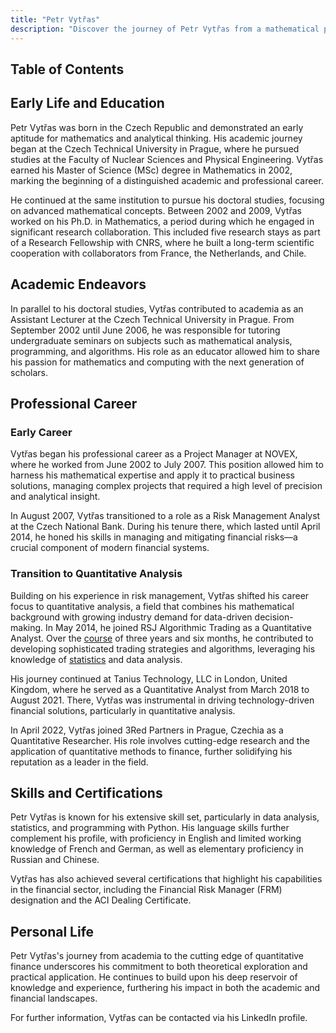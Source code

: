 ```yaml
---
title: "Petr Vytřas"
description: "Discover the journey of Petr Vytřas from a mathematical prodigy in the Czech Republic to a leader in quantitative finance with a rich academic and professional background."
---
```




## Table of Contents

## Early Life and Education

Petr Vytřas was born in the Czech Republic and demonstrated an early aptitude for mathematics and analytical thinking. His academic journey began at the Czech Technical University in Prague, where he pursued studies at the Faculty of Nuclear Sciences and Physical Engineering. Vytřas earned his Master of Science (MSc) degree in Mathematics in 2002, marking the beginning of a distinguished academic and professional career.

He continued at the same institution to pursue his doctoral studies, focusing on advanced mathematical concepts. Between 2002 and 2009, Vytřas worked on his Ph.D. in Mathematics, a period during which he engaged in significant research collaboration. This included five research stays as part of a Research Fellowship with CNRS, where he built a long-term scientific cooperation with collaborators from France, the Netherlands, and Chile.

## Academic Endeavors

In parallel to his doctoral studies, Vytřas contributed to academia as an Assistant Lecturer at the Czech Technical University in Prague. From September 2002 until June 2006, he was responsible for tutoring undergraduate seminars on subjects such as mathematical analysis, programming, and algorithms. His role as an educator allowed him to share his passion for mathematics and computing with the next generation of scholars.

## Professional Career

### Early Career

Vytřas began his professional career as a Project Manager at NOVEX, where he worked from June 2002 to July 2007. This position allowed him to harness his mathematical expertise and apply it to practical business solutions, managing complex projects that required a high level of precision and analytical insight.

In August 2007, Vytřas transitioned to a role as a Risk Management Analyst at the Czech National Bank. During his tenure there, which lasted until April 2014, he honed his skills in managing and mitigating financial risks—a crucial component of modern financial systems.

### Transition to Quantitative Analysis

Building on his experience in risk management, Vytřas shifted his career focus to quantitative analysis, a field that combines his mathematical background with growing industry demand for data-driven decision-making. In May 2014, he joined RSJ Algorithmic Trading as a Quantitative Analyst. Over the [course](/wiki/best-algorithmic-trading-courses) of three years and six months, he contributed to developing sophisticated trading strategies and algorithms, leveraging his knowledge of [statistics](/wiki/bayesian-statistics) and data analysis.

His journey continued at Tanius Technology, LLC in London, United Kingdom, where he served as a Quantitative Analyst from March 2018 to August 2021. There, Vytřas was instrumental in driving technology-driven financial solutions, particularly in quantitative analysis.

In April 2022, Vytřas joined 3Red Partners in Prague, Czechia as a Quantitative Researcher. His role involves cutting-edge research and the application of quantitative methods to finance, further solidifying his reputation as a leader in the field.

## Skills and Certifications

Petr Vytřas is known for his extensive skill set, particularly in data analysis, statistics, and programming with Python. His language skills further complement his profile, with proficiency in English and limited working knowledge of French and German, as well as elementary proficiency in Russian and Chinese.

Vytřas has also achieved several certifications that highlight his capabilities in the financial sector, including the Financial Risk Manager (FRM) designation and the ACI Dealing Certificate.

## Personal Life

Petr Vytřas's journey from academia to the cutting edge of quantitative finance underscores his commitment to both theoretical exploration and practical application. He continues to build upon his deep reservoir of knowledge and experience, furthering his impact in both the academic and financial landscapes.

For further information, Vytřas can be contacted via his LinkedIn profile.
